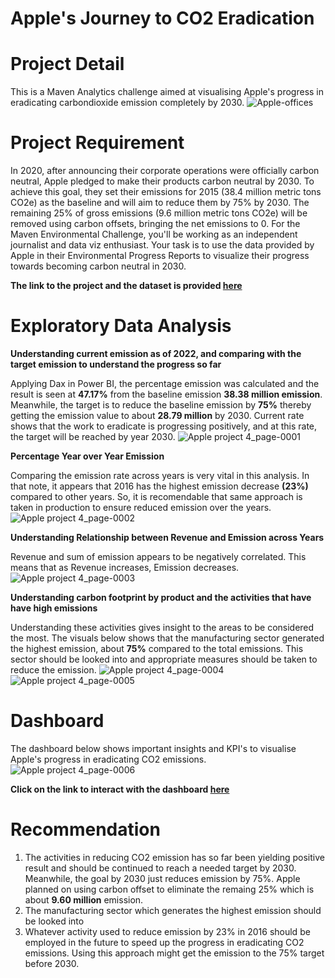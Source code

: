 # Apple's Journey to CO2 Eradication

# Project Detail
This is a Maven Analytics challenge aimed at visualising Apple's progress in eradicating carbondioxide emission completely by 2030.
![Apple-offices](https://github.com/victorsomadina/Apple-CO2-Emission-Project/assets/103338741/3672ea9a-ed96-4eda-a9ef-eb39d530e1ae)

# Project Requirement
In 2020, after announcing their corporate operations were officially carbon neutral, Apple pledged to make their products carbon neutral by 2030. To achieve this goal, they set their emissions for 2015 (38.4 million metric tons CO2e) as the baseline and will aim to reduce them by 75% by 2030. The remaining 25% of gross emissions (9.6 million metric tons CO2e) will be removed using carbon offsets, bringing the net emissions to 0.
For the Maven Environmental Challenge, you'll be working as an independent journalist and data viz enthusiast. Your task is to use the data provided by Apple in their Environmental Progress Reports to visualize their progress towards becoming carbon neutral in 2030.

**The link to the project and the dataset is provided [here](https://mavenanalytics.io/challenges/maven-environmental-challenge/27)** 

# Exploratory Data Analysis
**Understanding current emission as of 2022, and comparing with the target emission to understand the progress so far**

Applying Dax in Power BI, the percentage emission was calculated and the result is seen at **47.17%** from the baseline emission **38.38 million emission**. Meanwhile, the target is to reduce the baseline emission by **75%** thereby getting the emission value to about **28.79 million** by 2030. Current rate shows that the work to eradicate is progressing positively, and at this rate, the target will be reached by year 2030.
![Apple project 4_page-0001](https://github.com/victorsomadina/Apple-CO2-Emission-Project/assets/103338741/f3cd0bda-b9eb-49ca-8cfe-f46beb59a9ec)

**Percentage Year over Year Emission**

Comparing the emission rate across years is very vital in this analysis. In that note, it appears that 2016 has the highest emission decrease **(23%)** compared to other years. So, it is recomendable that same approach is taken in production to ensure reduced emission over the years. 
![Apple project 4_page-0002](https://github.com/victorsomadina/Apple-CO2-Emission-Project/assets/103338741/ff7ad4de-0de4-41d3-bc47-a14cb042da69)

**Understanding Relationship between Revenue and Emission across Years** 

Revenue and sum of emission appears to be negatively correlated. This means that as Revenue increases, Emission decreases. 
![Apple project 4_page-0003](https://github.com/victorsomadina/Apple-CO2-Emission-Project/assets/103338741/59aea35c-ba09-4fa9-b704-2fcc783270e4)

**Understanding carbon footprint by product and the activities that have have high emissions**

Understanding these activities gives insight to the areas to be considered the most. The visuals below shows that the manufacturing sector generated the highest emission, about **75%** compared to the total emissions. This sector should be looked into and appropriate measures should be taken to reduce the emission. 
![Apple project 4_page-0004](https://github.com/victorsomadina/Apple-CO2-Emission-Project/assets/103338741/86985a28-a33c-4cae-bca7-2c9719d5cfc2)
![Apple project 4_page-0005](https://github.com/victorsomadina/Apple-CO2-Emission-Project/assets/103338741/4ae14d9d-130c-47be-9e20-9bedd85b49ca)

# Dashboard

The dashboard below shows important insights and KPI's to visualise Apple's progress in eradicating CO2 emissions.
![Apple project 4_page-0006](https://github.com/victorsomadina/Apple-CO2-Emission-Project/assets/103338741/59013b56-8843-452a-a8ed-b90f3a314b8b)

**Click on the link to interact with the dashboard [here](https://app.powerbi.com/links/DOKctBkpHG?ctid=39c68ff1-a810-4cda-ab2f-5218156b5f4d&pbi_source=linkShare)**

# Recommendation
1. The activities in reducing CO2 emission has so far been yielding positive result and should be continued to reach a needed target by 2030. Meanwhile, the goal by 2030 just reduces emission by 75%. Apple planned on using carbon offset to eliminate the remaing 25% which is about **9.60 million** emission.
2. The manufacturing sector which generates the highest emission should be looked into
3.  Whatever activity used to reduce emission by 23% in 2016 should be employed in the future to speed up the progress in eradicating CO2 emissions. Using this approach might get the emission to the 75% target before 2030. 



